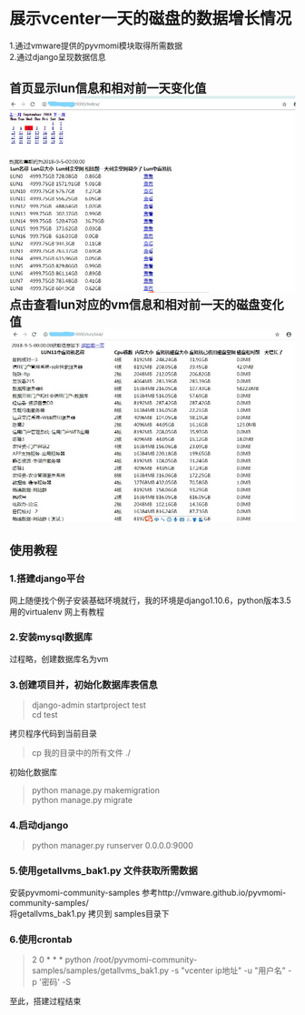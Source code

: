 # 展示vcenter一天的磁盘的数据增长情况
1.通过vmware提供的pyvmomi模块取得所需数据\
2.通过django呈现数据信息

首页显示lun信息和相对前一天变化值\
![image](https://github.com/276622709/show_vm_lun_info/blob/master/1.jpg)
点击查看lun对应的vm信息和相对前一天的磁盘变化值\
![image](https://github.com/276622709/show_vm_lun_info/blob/master/2.jpg)
-------------------------------------------------------------------------
## 使用教程
### 1.搭建django平台
网上随便找个例子安装基础环境就行，我的环境是django1.10.6，python版本3.5 用的virtualenv 网上有教程
### 2.安装mysql数据库
过程略，创建数据库名为vm
### 3.创建项目并，初始化数据库表信息
> django-admin startproject test\
cd test

拷贝程序代码到当前目录
> cp 我的目录中的所有文件 ./

初始化数据库
> python manage.py makemigration\
python manage.py migrate
### 4.启动django
> python manager.py runserver 0.0.0.0:9000
### 5.使用getallvms_bak1.py 文件获取所需数据
安装pyvmomi-community-samples 参考http://vmware.github.io/pyvmomi-community-samples/ \
将getallvms_bak1.py 拷贝到 samples目录下
### 6.使用crontab
> 2 0 * * * python /root/pyvmomi-community-samples/samples/getallvms_bak1.py -s "vcenter ip地址" -u "用户名" -p '密码' -S

至此，搭建过程结束

